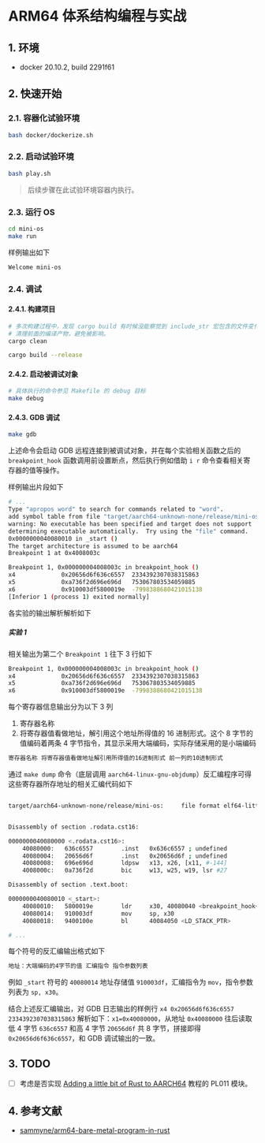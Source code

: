 # ARM64 体系结构编程与实战

## 1. 环境
- docker 20.10.2, build 2291f61

## 2. 快速开始

### 2.1. 容器化试验环境
```bash
bash docker/dockerize.sh
```

### 2.2. 启动试验环境
```bash
bash play.sh
```

> 后续步骤在此试验环境容器内执行。

### 2.3. 运行 OS

```bash
cd mini-os
make run
```

样例输出如下
```bash
Welcome mini-os
```

### 2.4. 调试

#### 2.4.1. 构建项目
```bash
# 多次构建过程中，发现 cargo build 有时候没能察觉到 include_str 宏包含的文件变化，导致不会触发重新构建，影响调试正确性。因此，
# 清理前面的编译产物，避免被影响。
cargo clean

cargo build --release
```

#### 2.4.2. 启动被调试对象
```bash
# 具体执行的命令参见 Makefile 的 debug 目标
make debug
```

#### 2.4.3. GDB 调试
```bash
make gdb
```

上述命令会启动 GDB 远程连接到被调试对象，并在每个实验相关函数之后的 `breakpoint_hook` 函数调用前设置断点，然后执行例如借助 `i r` 命令查看相关寄存器的值等操作。

样例输出片段如下
```bash
# ...
Type "apropos word" to search for commands related to "word".
add symbol table from file "target/aarch64-unknown-none/release/mini-os"
warning: No executable has been specified and target does not support
determining executable automatically.  Try using the "file" command.
0x0000000040080010 in _start ()
The target architecture is assumed to be aarch64
Breakpoint 1 at 0x4008003c

Breakpoint 1, 0x000000004008003c in breakpoint_hook ()
x4             0x20656d6f636c6557  2334392307038315863
x5             0xa736f2d696e696d   753067803534059885
x6             0x910003df5800019e  -7998388680421015138
[Inferior 1 (process 1) exited normally]
```

各实验的输出解析解析如下
##### 实验 1
相关输出为第二个 `Breakpoint 1` 往下 3 行如下
```bash
Breakpoint 1, 0x000000004008003c in breakpoint_hook ()
x4             0x20656d6f636c6557  2334392307038315863
x5             0xa736f2d696e696d   753067803534059885
x6             0x910003df5800019e  -7998388680421015138
```

每个寄存器信息输出分为以下 3 列
1. 寄存器名称
1. 将寄存器值看做地址，解引用这个地址所得值的 16 进制形式。这个 8 字节的值编码着两条 4 字节指令，其显示采用大端编码，实际存储采用的是小端编码
```bash
寄存器名称 将寄存器值看做地址解引用所得值的16进制形式 前一列的10进制形式
```

通过 `make dump` 命令（底层调用 `aarch64-linux-gnu-objdump`）反汇编程序可得这些寄存器所存地址的相关汇编代码如下

```bash

target/aarch64-unknown-none/release/mini-os:     file format elf64-littleaarch64


Disassembly of section .rodata.cst16:

0000000040080000 <.rodata.cst16>:
    40080000:   636c6557        .inst   0x636c6557 ; undefined
    40080004:   20656d6f        .inst   0x20656d6f ; undefined
    40080008:   696e696d        ldpsw   x13, x26, [x11, #-144]
    4008000c:   0a736f2d        bic     w13, w25, w19, lsr #27

Disassembly of section .text.boot:

0000000040080010 <_start>:
    40080010:   5800019e        ldr     x30, 40080040 <breakpoint_hook+0x4>
    40080014:   910003df        mov     sp, x30
    40080018:   9400100e        bl      40084050 <LD_STACK_PTR>

# ...
```

每个符号的反汇编输出格式如下
```bash
地址：大端编码的4字节的值 汇编指令 指令参数列表
```
例如 `_start` 符号的 `40080014` 地址存储值 `910003df`，汇编指令为 `mov`，指令参数列表为 `sp, x30`。

结合上述反汇编输出，对 GDB 日志输出的样例行 `x4 0x20656d6f636c6557 2334392307038315863` 解析如下：`x1=0x40080000`，从地址 `0x40080000` 往后读取低 4 字节 `636c6557` 和高 4 字节 `20656d6f` 共 8 字节，拼接即得 `0x20656d6f636c6557`，和 GDB 调试输出的一致。

## 3. TODO
- [ ] 考虑是否实现 [Adding a little bit of Rust to AARCH64](https://krinkinmu.github.io/2020/12/13/adding-rust-to-aarch64.html) 教程的 PL011 模块。

## 4. 参考文献
- [sammyne/arm64-bare-metal-program-in-rust](https://github.com/sammyne/arm64-bare-metal-program-in-rust)

